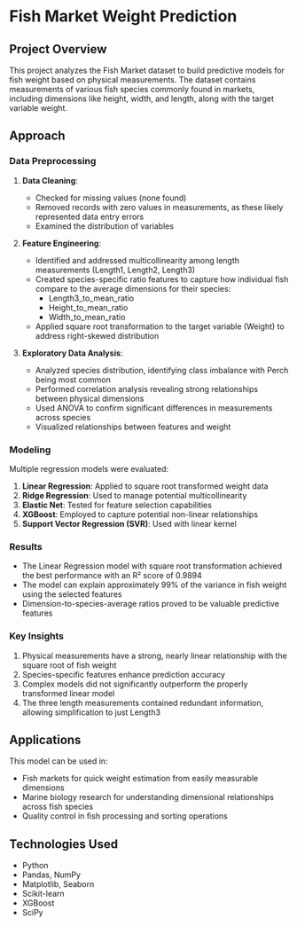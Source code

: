 # Fish Market Weight Prediction

## Project Overview
This project analyzes the Fish Market dataset to build predictive models for fish weight based on physical measurements. The dataset contains measurements of various fish species commonly found in markets, including dimensions like height, width, and length, along with the target variable weight.

## Approach

### Data Preprocessing
1. **Data Cleaning**:
   - Checked for missing values (none found)
   - Removed records with zero values in measurements, as these likely represented data entry errors
   - Examined the distribution of variables

2. **Feature Engineering**:
   - Identified and addressed multicollinearity among length measurements (Length1, Length2, Length3)
   - Created species-specific ratio features to capture how individual fish compare to the average dimensions for their species:
     - Length3_to_mean_ratio
     - Height_to_mean_ratio
     - Width_to_mean_ratio
   - Applied square root transformation to the target variable (Weight) to address right-skewed distribution

3. **Exploratory Data Analysis**:
   - Analyzed species distribution, identifying class imbalance with Perch being most common
   - Performed correlation analysis revealing strong relationships between physical dimensions
   - Used ANOVA to confirm significant differences in measurements across species
   - Visualized relationships between features and weight

### Modeling
Multiple regression models were evaluated:

1. **Linear Regression**: Applied to square root transformed weight data
2. **Ridge Regression**: Used to manage potential multicollinearity
3. **Elastic Net**: Tested for feature selection capabilities
4. **XGBoost**: Employed to capture potential non-linear relationships
5. **Support Vector Regression (SVR)**: Used with linear kernel

### Results
- The Linear Regression model with square root transformation achieved the best performance with an R² score of 0.9894
- The model can explain approximately 99% of the variance in fish weight using the selected features
- Dimension-to-species-average ratios proved to be valuable predictive features

### Key Insights
1. Physical measurements have a strong, nearly linear relationship with the square root of fish weight
2. Species-specific features enhance prediction accuracy
3. Complex models did not significantly outperform the properly transformed linear model
4. The three length measurements contained redundant information, allowing simplification to just Length3

## Applications
This model can be used in:
- Fish markets for quick weight estimation from easily measurable dimensions
- Marine biology research for understanding dimensional relationships across fish species
- Quality control in fish processing and sorting operations

## Technologies Used
- Python
- Pandas, NumPy
- Matplotlib, Seaborn
- Scikit-learn
- XGBoost
- SciPy
